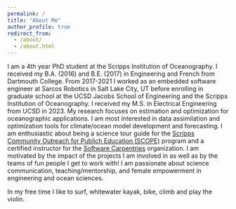 ```yaml
---
permalink: /
title: "About Me"
author_profile: true
redirect_from: 
  - /about/
  - /about.html
---
```


I am a 4th year PhD student at the Scripps Institution of Oceanography. I received my B.A. (2016) and B.E. (2017) in Engineering and French from Dartmouth College. From 2017-2021 I worked as an embedded software engineer at Sarcos Robotics in Salt Lake City, UT before enrolling in graduate school at the UCSD Jacobs School of Engineering and the Scripps Institution of Oceanography. I received my M.S. in Electrical Engineering from UCSD in 2023. My research focuses on estimation and optimization for oceanographic applications. I am most interested in data assimilation and optimization tools for climate/ocean model development and forecasting. I am enthusiastic about being a science tour guide for the [Scripps Community Outreach for Publich Education (SCOPE)](https://scripps.ucsd.edu/scope) program and a certified instructor for the [Software Carpentries](https://carpentries.org/index.html) organization. I am motivated by the impact of the projects I am involved in as well as by the teams of fun people I get to work with! I am passionate about science communication, teaching/mentorship, and female empowerment in engineering and ocean sciences.

In my free time I like to surf, whitewater kayak, bike, climb and play the violin. 
